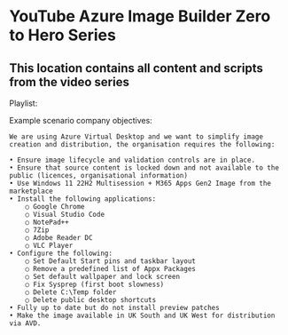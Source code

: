 # YouTube Azure Image Builder Zero to Hero Series
## This location contains all content and scripts from the video series

Playlist: 

Example scenario company objectives:

	We are using Azure Virtual Desktop and we want to simplify image creation and distribution, the organisation requires the following:

	• Ensure image lifecycle and validation controls are in place.
	• Ensure that source content is locked down and not available to the public (licences, organisational information)
	• Use Windows 11 22H2 Multisession + M365 Apps Gen2 Image from the marketplace
	• Install the following applications:
		○ Google Chrome
		○ Visual Studio Code
		○ NotePad++
		○ 7Zip
		○ Adobe Reader DC
		○ VLC Player
	• Configure the following:
		○ Set Default Start pins and taskbar layout
		○ Remove a predefined list of Appx Packages
		○ Set default wallpaper and lock screen
		○ Fix Sysprep (first boot slowness)
		○ Delete C:\Temp folder
		○ Delete public desktop shortcuts
	• Fully up to date but do not install preview patches
	• Make the image available in UK South and UK West for distribution via AVD.
